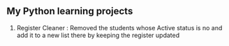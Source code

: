 My Python learning projects
------------------------------
1) Register Cleaner : Removed the students whose Active status is no and add it to a new list there by keeping the register updated

